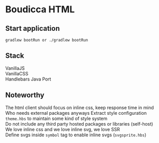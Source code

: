# Boudicca HTML

## Start application

```
gradlew bootRun or ./gradlew bootRun
```

## Stack

VanillaJS  
VanillaCSS  
Handlebars Java Port

## Noteworthy

The html client should focus on inline css, keep response time in mind  
Who needs external packages anyways
Extract style configuration `theme.hbs` to maintain some kind of style system  
Do not include any third party hosted packages or libraries (self-host)     
We love inline css and we love inline svg, we love SSR  
Define svgs inside `symbol` tag to enable inline svgs (`svgsprite.hbs`)